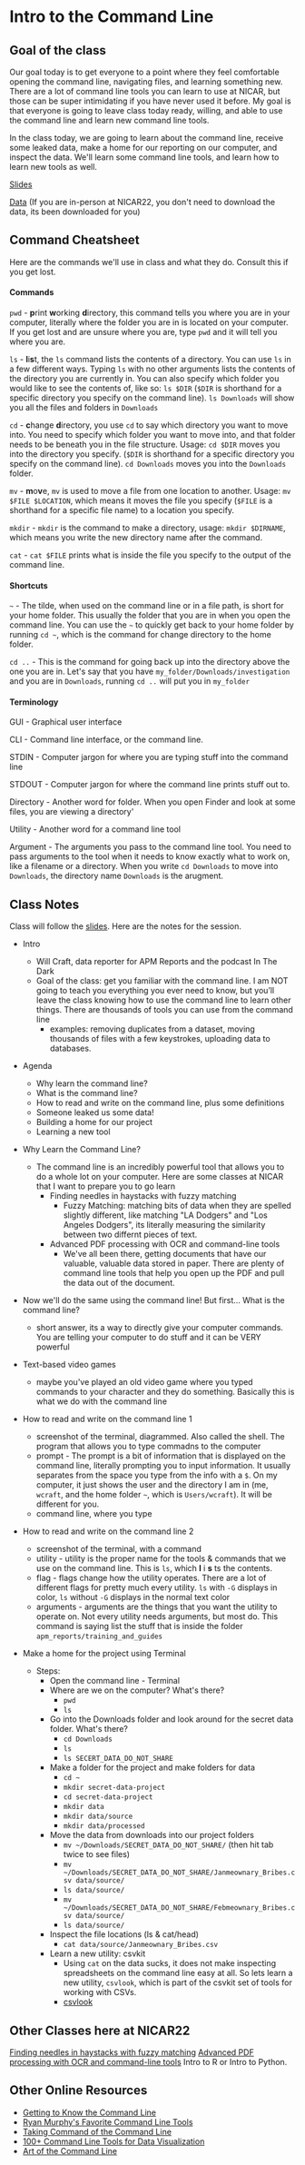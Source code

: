 # Intro to the Command Line

## Goal of the class
Our goal today is to get everyone to a point where they feel comfortable opening the command line, navigating files, and learning something new. There are a lot of command line tools you can learn to use at NICAR, but those can be super intimidating if you have never used it before. My goal is that everyone is going to leave class today ready, willing, and able to use the command line and learn new command line tools.

In the class today, we are going to learn about the command line, receive some leaked data, make a home for our reporting on our computer, and inspect the data. We'll learn some command line tools, and learn how to learn new tools as well. 

[Slides](https://docs.google.com/presentation/d/1oL0rNS2DYkMhfaYe6mosHkYFBm69ypuLtqqkqXHiHPc/edit?usp=sharing)

[Data](https://drive.google.com/drive/folders/13iIKLBNqXgSqbW6rd7dR7ehrdsKBUOaZ?usp=sharing) (If you are in-person at NICAR22, you don't need to download the data, its been downloaded for you)

## Command Cheatsheet
Here are the commands we'll use in class and what they do. Consult this if you get lost.
#### Commands
`pwd` - **p**rint **w**orking **d**irectory, this command tells you where you are in your computer, literally where the folder you are in is located on your computer. If you get lost and are unsure where you are, type `pwd` and it will tell you where you are.

`ls` - **l**i**s**t, the `ls` command lists the contents of a directory. You can use `ls` in a few different ways. Typing `ls` with no other arguments lists the contents of the directory you are currently in. You can also specify which folder you would like to see the contents of, like so: `ls $DIR` (`$DIR` is shorthand for a specific directory you specify on the command line). `ls Downloads` will show you all the files and folders in `Downloads`

`cd` - **c**hange **d**irectory, you use `cd` to say which directory you want to move into. You need to specify which folder you want to move into, and that folder needs to be beneath you in the file structure. Usage: `cd $DIR` moves you into the directory you specify. (`$DIR` is shorthand for a specific directory you specify on the command line). `cd Downloads` moves you into the `Downloads` folder.

`mv` - **m**o**v**e, `mv` is used to move a file from one location to another. Usage: `mv $FILE $LOCATION`, which means it moves the file you specify (`$FILE` is a shorthand for a specific file name) to a location you specify.

`mkdir` - `mkdir` is the command to make a directory, usage: `mkdir $DIRNAME`, which means you write the new directory name after the command.

`cat` - `cat $FILE` prints what is inside the file you specify to the output of the command line.

#### Shortcuts
`~` - The tilde, when used on the command line or in a file path, is short for your home folder. This usually the folder that you are in when you open the command line. You can use the `~` to quickly get back to your home folder by running `cd ~`, which is the command for change directory to the home folder.

`cd ..` - This is the command for going back up into the directory above the one you are in. Let's say that you have `my_folder/Downloads/investigation` and you are in `Downloads`, running `cd ..` will put you in `my_folder`

#### Terminology
GUI - Graphical user interface

CLI - Command line interface, or the command line.

STDIN - Computer jargon for where you are typing stuff into the command line

STDOUT - Computer jargon for where the command line prints stuff out to.

Directory - Another word for folder. When you open Finder and look at some files, you are viewing a directory'

Utility - Another word for a command line tool

Argument - The arguments you pass to the command line tool. You need to pass arguments to the tool when it needs to know exactly what to work on, like a filename or a directory. When you write `cd Downloads` to move into `Downloads`, the directory name `Downloads` is the arugment.


## Class Notes
Class will follow the [slides](https://docs.google.com/presentation/d/1oL0rNS2DYkMhfaYe6mosHkYFBm69ypuLtqqkqXHiHPc/edit?usp=sharing). Here are the notes for the session.


- Intro
  - Will Craft, data reporter for APM Reports and the podcast In The Dark
  - Goal of the class: get you familiar with the command line. I am NOT going to teach you everything you ever need to know, but you’ll leave the class knowing how to use the command line to learn other things. There are thousands of tools you can use from the command line
    - examples: removing duplicates from a dataset, moving thousands of files with a few keystrokes, uploading data to databases.

- Agenda
  - Why learn the command line?
  - What is the command line?
  - How to read and write on the command line, plus some definitions
  - Someone leaked us some data!
  - Building a home for our project
  - Learning a new tool

- Why Learn the Command Line?
  - The command line is an incredibly powerful tool that allows you to do a whole lot on your computer. Here are some classes at NICAR that I want to prepare you to go learn
    - Finding needles in haystacks with fuzzy matching
      - Fuzzy Matching: matching bits of data when they are spelled slightly different, like matching "LA Dodgers" and "Los Angeles Dodgers", its literally measuring the similarity between two differnt pieces of text.
    - Advanced PDF processing with OCR and command-line tools
      - We've all been there, getting documents that have our valuable, valuable data stored in paper. There are plenty of command line tools that help you open up the PDF and pull the data out of the document.


- Now we'll do the same using the command line! But first... What is the command line?
  - short answer, its a way to directly give your computer commands. You are telling your computer to do stuff and it can be VERY powerful

- Text-based video games
  - maybe you've played an old video game where you typed commands to your character and they do something. Basically this is what we do with the command line

- How to read and write on the command line 1
  - screenshot of the terminal, diagrammed. Also called the shell. The program that allows you to type commadns to the computer
  - prompt - The prompt is a bit of information that is displayed on the command line, literally prompting you to input information. It usually separates from the space you type from the info with a `$`. On my computer, it just shows the user and the directory I am in (me, `wcraft`, and the home folder `~`, which is `Users/wcraft`). It will be different for you.
  - command line, where you type

- How to read and write on the command line 2
  - screenshot of the terminal, with a command
  - utility - utility is the proper name for the tools & commands that we use on the command line. This is `ls`, which __l__ i __s__ ts the contents.
  - flag - flags change how the utility operates. There are a lot of different flags for pretty much every utility. `ls` with `-G` displays in color, `ls` without `-G` displays in the normal text color
  - arguments - arguments are the things that you want the utility to operate on. Not every utility needs arguments, but most do. This command is saying list the stuff that is inside the folder `apm_reports/training_and_guides`

- Make a home for the project using Terminal
  - Steps:
    - Open the command line - Terminal
    - Where are we on the computer? What's there?
      - `pwd`
      - `ls`
    - Go into the Downloads folder and look around for the secret data folder. What's there?
      - `cd Downloads`
      - `ls`
      - `ls SECERT_DATA_DO_NOT_SHARE`
    - Make a folder for the project and make folders for data
      - `cd ~`
      - `mkdir secret-data-project`
      - `cd secret-data-project`
      - `mkdir data`
      - `mkdir data/source`
      - `mkdir data/processed`
    - Move the data from downloads into our project folders
      - `mv ~/Downloads/SECRET_DATA_DO_NOT_SHARE/` (then hit tab twice to see files)
      - `mv ~/Downloads/SECRET_DATA_DO_NOT_SHARE/Janmeownary_Bribes.csv data/source/`
      - `ls data/source/`
      - `mv ~/Downloads/SECRET_DATA_DO_NOT_SHARE/Febmeownary_Bribes.csv data/source/`
      - `ls data/source/`
    - Inspect the file locations (ls & cat/head)
      -  `cat data/source/Janmeownary_Bribes.csv`
    - Learn a new utility: csvkit
      - Using `cat` on the data sucks, it does not make inspecting spreadsheets on the command line easy at all. So lets learn a new utility, `csvlook`, which is part of the csvkit set of tools for working with CSVs.
      - [csvlook](https://csvkit.readthedocs.io/en/latest/scripts/csvlook.html)



## Other Classes here at NICAR22
[Finding needles in haystacks with fuzzy matching](https://schedules.ire.org/nicar-2022#2095)
[Advanced PDF processing with OCR and command-line tools](https://schedules.ire.org/nicar-2022#2066)
Intro to R or Intro to Python.

## Other Online Resources
- [Getting to Know the Command Line](https://www.davidbaumgold.com/tutorials/command-line/)
- [Ryan Murphy's Favorite Command Line Tools](https://gist.github.com/rdmurphy/d027bbe7bf6f8e6bbb5a0ad3c2194b86)
- [Taking Command of the Command Line](https://github.com/chrislkeller/nicar15-command-line-basics)
- [100+ Command Line Tools for Data Visualization](https://observablehq.com/@asg017/100-command-line-tools-for-data-viz)
 - [Art of the Command Line](https://github.com/jlevy/the-art-of-command-line)
